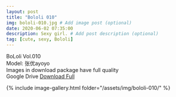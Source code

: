 ```yaml
---
layout: post
title: "Bololi 010"
img: bololi-010.jpg # Add image post (optional)
date: 2020-06-02 07:35:00
description: Sexy girl. # Add post description (optional)
tag: [cute, sexy, Bololi]
---
```

BoLoli Vol.010  
Model: 张优ayoyo            
Images in download package have full quality                    
Google Drive [Download Full](http://gestyy.com/e08Q0J)

{% include image-gallery.html folder="/assets/img/bololi-010/" %}

